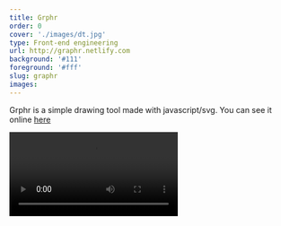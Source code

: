 ```yaml
---
title: Grphr    
order: 0
cover: './images/dt.jpg'
type: Front-end engineering
url: http://graphr.netlify.com
background: '#111'
foreground: '#fff'
slug: graphr
images: 
---
```


Grphr is a simple drawing tool made with javascript/svg.
You can see it online <a href="https://grphr.netlify.com" target="_blank">here</a>

<video autoplay loop>
    <source src="./images/grphr.mp4" type="video/mp4" >
</video>
